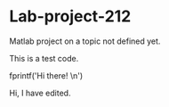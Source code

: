 # Lab-project-212
Matlab project on a topic not defined yet.


This is a test code.

fprintf('Hi there! \n')


Hi, I have edited.